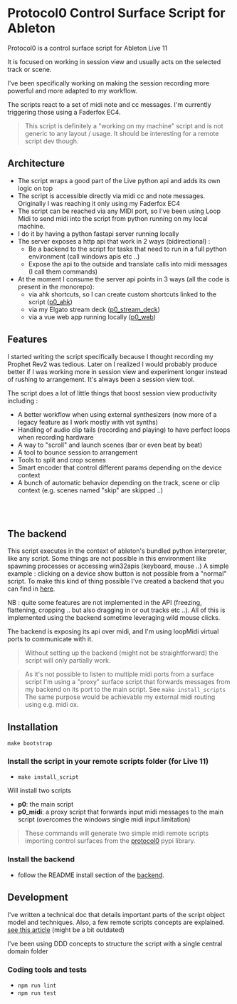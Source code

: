 # Protocol0 Control Surface Script for Ableton

Protocol0 is a control surface script for Ableton Live 11

It is focused on working in session view and usually acts on the selected track or scene. 

I've been specifically working on making the session recording more powerful and more adapted to my workflow.

The scripts react to a set of midi note and cc messages. I'm currently triggering those using a Faderfox EC4.
> This script is definitely a "working on my machine" script and is not generic to any layout / usage.
> It should be interesting for a remote script dev though.

## Architecture
- The script wraps a good part of the Live python api and adds its own logic on top
- The script is accessible directly via midi cc and note messages. Originally I was reaching it only using my Faderfox EC4
- The script can be reached via any MIDI port, so I've been using Loop Midi to send midi into the script 
from python running on my local machine.
- I do it by having a python fastapi server running locally
- The server exposes a http api that work in 2 ways (bidirectional) :
  - Be a backend to the script for tasks that need to run in a full python environment (call windows apis etc ..)
  - Expose the api to the outside and translate calls into midi messages (I call them commands)
- At the moment I consume the server api points in 3 ways (all the code is present in the monorepo):
  - via ahk shortcuts, so I can create custom shortcuts linked to the script ([p0_ahk](https://github.com/lebrunthibault/protocol0/tree/main/p0_ahk))
  - via my Elgato stream deck ([p0_stream_deck](https://github.com/lebrunthibault/protocol0/tree/main/p0_stream_deck))
  - via a vue web app running locally ([p0_web](https://github.com/lebrunthibault/protocol0/tree/main/p0_web))

## Features

I started writing the script specifically because I thought recording my Prophet Rev2 was tedious. 
Later on I realized I would probably produce better if I was working more in session view
and experiment longer instead of rushing to arrangement. It's always been a session view tool.

The script does a lot of little things that boost session view productivity including :

- A better workflow when using external synthesizers (now more of a legacy feature as I work mostly with vst synths)
- Handling of audio clip tails (recording and playing) to have perfect loops when recording hardware
- A way to "scroll" and launch scenes (bar or even beat by beat)
- A tool to bounce session to arrangement
- Tools to split and crop scenes
- Smart encoder that control different params depending on the device context
- A bunch of automatic behavior depending on the track, scene or clip context (e.g. scenes named "skip" are skipped ..)

<br><br>

## The backend

This script executes in the context of ableton's bundled python interpreter, like any script. Some things are not
possible in this environment like spawning processes or accessing win32apis (keyboard, mouse ..)
A simple example : clicking on a device show button is not possible from a "normal" script. To make this kind of thing
possible I've created a backend that you can find in [here](https://github.com/lebrunthibault/protocol0/tree/main/p0_backend).

NB : quite some features are not implemented in the API (freezing, flattening, cropping .. but also dragging in or out tracks etc ..).
All of this is implemented using the backend sometime leveraging wild mouse clicks.

The backend is exposing its api over midi, and I'm using loopMidi virtual ports to communicate with it.

> Without setting up the backend (might not be straightforward) the script will only partially work.

> As it's not possible to listen to multiple midi ports from a surface script I'm using a "proxy" surface script that forwards messages
> from my backend on its port to the main script. See `make install_scripts`
> The same purpose would be achievable my external midi routing using e.g. midi ox.

## Installation

`make bootstrap`

### Install the script in your remote scripts folder (for Live 11)

- `make install_script`

Will install two scripts
- **p0**: the main script
- **p0_midi**: a proxy script that forwards input midi messages to the main script (overcomes the windows single midi input limitation)

> These commands will generate two simple midi remote scripts
> importing control surfaces from the [protocol0](https://pypi.org/project/protocol0/) pypi library.

### Install the backend

- follow the README install section of the [backend](https://github.com/lebrunthibault/protocol0/tree/main/p0_backend).

## Development

I've written a technical doc that details important parts of the script object model and techniques. Also, a few remote
scripts concepts are
explained. [see this article](https://lebrunthibault.github.io/post/music/protocol0/p0-technical-overview/) (might be a bit
outdated)

I've been using DDD concepts to structure the script with a single central domain folder

### Coding tools and tests

- `npm run lint`
- `npm run test`
